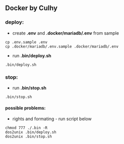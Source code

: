 ## Docker by Culhy


### deploy:
* create **.env** and **.docker/mariadb/.env** from sample
```shell script
cp .env.sample .env
cp .docker/mariadb/.env.sample .docker/mariadb/.env
```
* run **.bin/deploy.sh**
```shell script
.bin/deploy.sh
```


### stop:
* run **.bin/stop.sh**
```shell script
.bin/stop.sh
```

#### possible problems:
* rights and formating - run script below
```shell script
chmod 777 ./.bin -R
dos2unix .bin/deploy.sh
dos2unix .bin/stop.sh
```